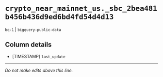 # `crypto_near_mainnet_us._sbc_2bea481b456b436d9ed6bd4fd54d4d13`
`bq-1` | `bigquery-public-data`

## Column details
* [TIMESTAMP] `last_update`

-------------------------------------------------------------------------------
*Do not make edits above this line.*

